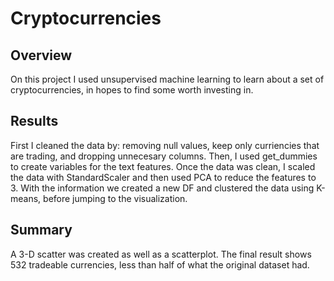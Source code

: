 # Cryptocurrencies 

## Overview
On this project I used unsupervised machine learning to learn about a set of cryptocurrencies, in hopes to find some worth investing in. 

## Results
First I cleaned the data by: removing null values, keep only curriencies that are trading, and dropping unnecesary columns. Then, I used get_dummies to create variables for the text features. Once the data was clean, I scaled the data with StandardScaler and then used PCA to reduce the features to 3. With the information we created a new DF and clustered the data using K-means, before jumping to the visualization. 

## Summary
A 3-D scatter was created as well as a scatterplot. The final result shows 532 tradeable currencies, less than half of what the original dataset had. 